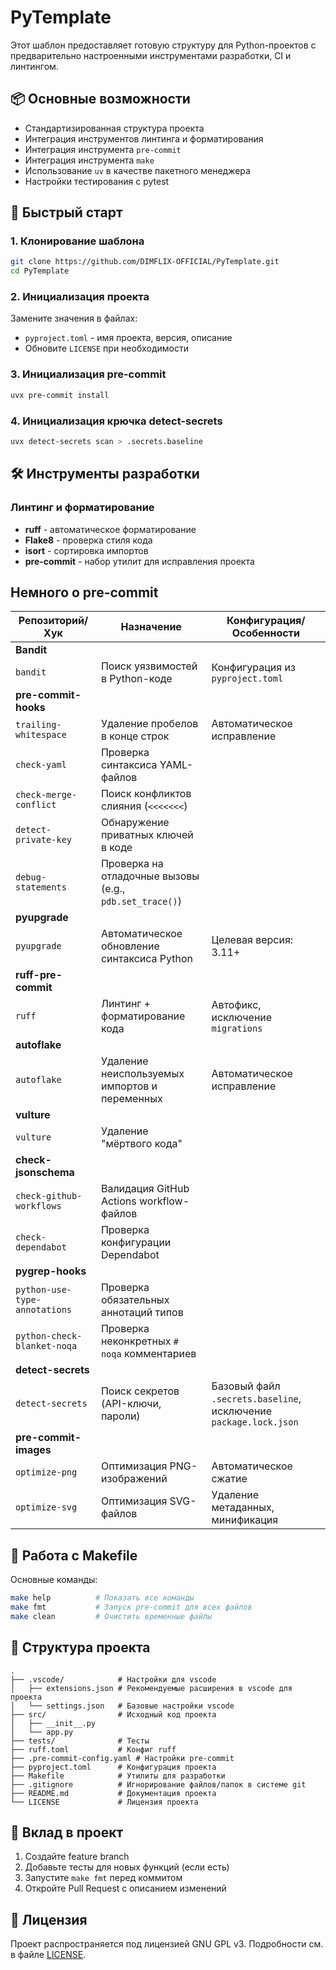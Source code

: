 # PyTemplate
Этот шаблон предоставляет готовую структуру для Python-проектов с предварительно настроенными инструментами разработки, CI и линтингом.

## 📦 Основные возможности
- Стандартизированная структура проекта
- Интеграция инструментов линтинга и форматирования
- Интеграция инструмента `pre-commit`
- Интеграция инструмента `make`
- Использование `uv` в качестве пакетного менеджера
- Настройки тестирования с pytest

## 🚀 Быстрый старт

### 1. Клонирование шаблона
```bash
git clone https://github.com/DIMFLIX-OFFICIAL/PyTemplate.git
cd PyTemplate
```

### 2. Инициализация проекта
Замените значения в файлах:
- `pyproject.toml` - имя проекта, версия, описание
- Обновите `LICENSE` при необходимости

### 3. Инициализация pre-commit
```bash
uvx pre-commit install
```

### 4. Инициализация крючка detect-secrets
```bash
uvx detect-secrets scan > .secrets.baseline
```

## 🛠 Инструменты разработки

### Линтинг и форматирование
- **ruff** - автоматическое форматирование
- **Flake8** - проверка стиля кода
- **isort** - сортировка импортов
- **pre-commit** - набор утилит для исправления проекта


## Немного о pre-commit
| Репозиторий/Хук               | Назначение                                              | Конфигурация/Особенности                                         |
| ----------------------------- | ------------------------------------------------------- | ---------------------------------------------------------------- |
| **Bandit**                    |                                                         |                                                                  |
| `bandit`                      | Поиск уязвимостей в Python-коде                         | Конфигурация из `pyproject.toml`                                 |
| **pre-commit-hooks**          |                                                         |                                                                  |
| `trailing-whitespace`         | Удаление пробелов в конце строк                         | Автоматическое исправление                                       |
| `check-yaml`                  | Проверка синтаксиса YAML-файлов                         |                                                                  |
| `check-merge-conflict`        | Поиск конфликтов слияния (`<<<<<<<`)                    |                                                                  |
| `detect-private-key`          | Обнаружение приватных ключей в коде                     |                                                                  |
| `debug-statements`            | Проверка на отладочные вызовы (e.g., `pdb.set_trace()`) |                                                                  |
| **pyupgrade**                 |                                                         |                                                                  |
| `pyupgrade`                   | Автоматическое обновление синтаксиса Python             | Целевая версия: 3.11+                                            |
| **ruff-pre-commit**           |                                                         |                                                                  |
| `ruff`                        | Линтинг + форматирование кода                           | Автофикс, исключение `migrations`                                |
| **autoflake**                 |                                                         |                                                                  |
| `autoflake`                   | Удаление неиспользуемых импортов и переменных           | Автоматическое исправление                                       |
| **vulture**                   |                                                         |                                                                  |
| `vulture`                     | Удаление "мёртвого кода"                                |                                                                  |
| **check-jsonschema**          |                                                         |                                                                  |
| `check-github-workflows`      | Валидация GitHub Actions workflow-файлов                |                                                                  |
| `check-dependabot`            | Проверка конфигурации Dependabot                        |                                                                  |
| **pygrep-hooks**              |                                                         |                                                                  |
| `python-use-type-annotations` | Проверка обязательных аннотаций типов                   |                                                                  |
| `python-check-blanket-noqa`   | Проверка неконкретных `# noqa` комментариев             |                                                                  |
| **detect-secrets**            |                                                         |                                                                  |
| `detect-secrets`              | Поиск секретов (API-ключи, пароли)                      | Базовый файл `.secrets.baseline`, исключение `package.lock.json` |
| **pre-commit-images**         |                                                         |                                                                  |
| `optimize-png`                | Оптимизация PNG-изображений                             | Автоматическое сжатие                                            |
| `optimize-svg`                | Оптимизация SVG-файлов                                  | Удаление метаданных, минификация                                 |

## 🔄 Работа с Makefile
Основные команды:
```bash
make help          # Показать все команды
make fmt           # Запуск pre-commit для всех файлов
make clean         # Очистить временные файлы
```

## 📂 Структура проекта
```
.
├── .vscode/            # Настройки для vscode
│   ├── extensions.json # Рекомендуемые расширения в vscode для проекта
│   └── settings.json   # Базовые настройки vscode
├── src/                # Исходный код проекта
│   ├── __init__.py
│   └── app.py
├── tests/              # Тесты
├── ruff.toml           # Конфиг ruff
├── .pre-commit-config.yaml # Настройки pre-commit
├── pyproject.toml      # Конфигурация проекта
├── Makefile            # Утилиты для разработки
├── .gitignore          # Игнорирование файлов/папок в системе git
├── README.md           # Документация проекта
└── LICENSE             # Лицензия проекта
```

## 🤝 Вклад в проект
1. Создайте feature branch
2. Добавьте тесты для новых функций (если есть)
3. Запустите `make fmt` перед коммитом
4. Откройте Pull Request с описанием изменений

## 📄 Лицензия
Проект распространяется под лицензией GNU GPL v3. 
Подробности см. в файле [LICENSE](LICENSE).